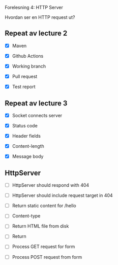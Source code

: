 Forelesning 4: HTTP Server

Hvordan ser en HTTP request ut?


## Repeat av lecture 2

* [x] Maven
* [x] Github Actions
* [x] Working branch
* [x] Pull request
* [x] Test report


## Repeat av lecture 3

* [x] Socket connects server
* [x] Status code
* [x] Header fields
* [x] Content-length
* [x] Message body


## HttpServer

* [ ] HttpServer should respond with 404
* [ ] HttpServer should include request target in 404
* [ ] Return static content for /hello
* [ ] Content-type
* [ ] Return HTML file from disk
* [ ] Return <form>
* [ ] Process GET request for form
* [ ] Process POST request from form

